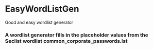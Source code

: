 # EasyWordListGen
Good and easy wordlist generator
### A wordlist generator fills in the placeholder values from the Seclist wordlist common_corporate_passwords.lst
